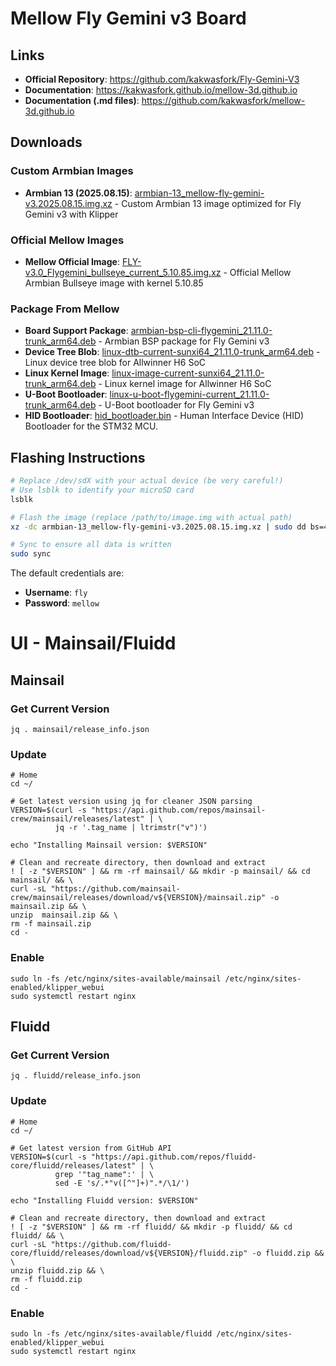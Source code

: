 # Mellow Fly Gemini v3 Board

## Links

* **Official Repository**: https://github.com/kakwasfork/Fly-Gemini-V3
* **Documentation**: https://kakwasfork.github.io/mellow-3d.github.io
* **Documentation (.md files)**: https://github.com/kakwasfork/mellow-3d.github.io

## Downloads

### Custom Armbian Images
* **Armbian 13 (2025.08.15)**: [armbian-13_mellow-fly-gemini-v3.2025.08.15.img.xz](https://github.com/kakwa/3dprinter-configs/releases/download/2025.08.15/armbian-13_mellow-fly-gemini-v3.2025.08.15.img.xz) - Custom Armbian 13 image optimized for Fly Gemini v3 with Klipper

### Official Mellow Images
* **Mellow Official Image**: [FLY-v3.0_Flygemini_bullseye_current_5.10.85.img.xz](https://cdn.mellow.klipper.cn/IMG/Build/FLY-v3.0_Flygemini_bullseye_current_5.10.85.img.xz) - Official Mellow Armbian Bullseye image with kernel 5.10.85

### Package From Mellow
* **Board Support Package**: [armbian-bsp-cli-flygemini_21.11.0-trunk_arm64.deb](https://github.com/kakwa/3dprinter-configs/releases/download/2025.08.15/armbian-bsp-cli-flygemini_21.11.0-trunk_arm64.deb) - Armbian BSP package for Fly Gemini v3
* **Device Tree Blob**: [linux-dtb-current-sunxi64_21.11.0-trunk_arm64.deb](https://github.com/kakwa/3dprinter-configs/releases/download/2025.08.15/linux-dtb-current-sunxi64_21.11.0-trunk_arm64.deb) - Linux device tree blob for Allwinner H6 SoC
* **Linux Kernel Image**: [linux-image-current-sunxi64_21.11.0-trunk_arm64.deb](https://github.com/kakwa/3dprinter-configs/releases/download/2025.08.15/linux-image-current-sunxi64_21.11.0-trunk_arm64.deb) - Linux kernel image for Allwinner H6 SoC
* **U-Boot Bootloader**: [linux-u-boot-flygemini-current_21.11.0-trunk_arm64.deb](https://github.com/kakwa/3dprinter-configs/releases/download/2025.08.15/linux-u-boot-flygemini-current_21.11.0-trunk_arm64.deb) - U-Boot bootloader for Fly Gemini v3
* **HID Bootloader**: [hid_bootloader.bin](https://github.com/kakwa/3dprinter-configs/releases/download/2025.08.15/hid_bootloader.bin) - Human Interface Device (HID) Bootloader for the STM32 MCU.

## Flashing Instructions

```bash
# Replace /dev/sdX with your actual device (be very careful!)
# Use lsblk to identify your microSD card
lsblk

# Flash the image (replace /path/to/image.img with actual path)
xz -dc armbian-13_mellow-fly-gemini-v3.2025.08.15.img.xz | sudo dd bs=4M status=progress conv=fsync of=/dev/sdX

# Sync to ensure all data is written
sudo sync
```

The default credentials are:

- **Username**: `fly`
- **Password**: `mellow`


# UI - Mainsail/Fluidd

## Mainsail

### Get Current Version

```
jq . mainsail/release_info.json 
```

### Update

```shell
# Home
cd ~/

# Get latest version using jq for cleaner JSON parsing
VERSION=$(curl -s "https://api.github.com/repos/mainsail-crew/mainsail/releases/latest" | \
          jq -r '.tag_name | ltrimstr("v")')

echo "Installing Mainsail version: $VERSION"

# Clean and recreate directory, then download and extract  
! [ -z "$VERSION" ] && rm -rf mainsail/ && mkdir -p mainsail/ && cd mainsail/ && \
curl -sL "https://github.com/mainsail-crew/mainsail/releases/download/v${VERSION}/mainsail.zip" -o mainsail.zip && \
unzip  mainsail.zip && \
rm -f mainsail.zip
cd -
```

### Enable

```
sudo ln -fs /etc/nginx/sites-available/mainsail /etc/nginx/sites-enabled/klipper_webui
sudo systemctl restart nginx
```

## Fluidd

### Get Current Version

```
jq . fluidd/release_info.json 
```

### Update

```shell
# Home
cd ~/

# Get latest version from GitHub API
VERSION=$(curl -s "https://api.github.com/repos/fluidd-core/fluidd/releases/latest" | \
          grep '"tag_name":' | \
          sed -E 's/.*"v([^"]+)".*/\1/')

echo "Installing Fluidd version: $VERSION"

# Clean and recreate directory, then download and extract
! [ -z "$VERSION" ] && rm -rf fluidd/ && mkdir -p fluidd/ && cd fluidd/ && \
curl -sL "https://github.com/fluidd-core/fluidd/releases/download/v${VERSION}/fluidd.zip" -o fluidd.zip && \
unzip fluidd.zip && \
rm -f fluidd.zip
cd -
```

### Enable

```
sudo ln -fs /etc/nginx/sites-available/fluidd /etc/nginx/sites-enabled/klipper_webui
sudo systemctl restart nginx
```
